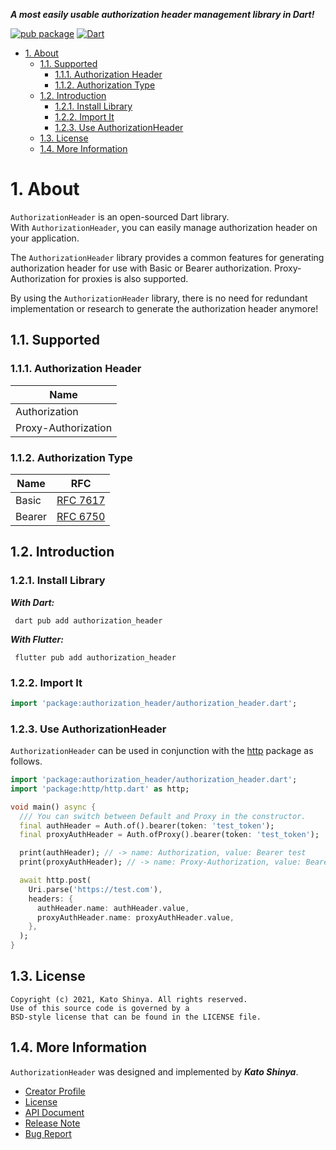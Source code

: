 **_A most easily usable authorization header management library in Dart!_**

[![pub package](https://img.shields.io/pub/v/authorization_header.svg)](https://pub.dev/packages/authorization_header)
[![Dart](https://github.com/myConsciousness/auth-header/actions/workflows/dart.yml/badge.svg)](https://github.com/myConsciousness/auth-header/actions/workflows/dart.yml)

<!-- TOC -->

- [1. About](#1-about)
  - [1.1. Supported](#11-supported)
    - [1.1.1. Authorization Header](#111-authorization-header)
    - [1.1.2. Authorization Type](#112-authorization-type)
  - [1.2. Introduction](#12-introduction)
    - [1.2.1. Install Library](#121-install-library)
    - [1.2.2. Import It](#122-import-it)
    - [1.2.3. Use AuthorizationHeader](#123-use-authorizationheader)
  - [1.3. License](#13-license)
  - [1.4. More Information](#14-more-information)

<!-- /TOC -->

# 1. About

`AuthorizationHeader` is an open-sourced Dart library.</br>
With `AuthorizationHeader`, you can easily manage authorization header on your application.

The `AuthorizationHeader` library provides a common features for generating authorization header for use with Basic or Bearer authorization. Proxy-Authorization for proxies is also supported.

By using the `AuthorizationHeader` library, there is no need for redundant implementation or research to generate the authorization header anymore!

## 1.1. Supported

### 1.1.1. Authorization Header

| Name                |
| ------------------- |
| Authorization       |
| Proxy-Authorization |

### 1.1.2. Authorization Type

| Name   | RFC                                                       |
| ------ | --------------------------------------------------------- |
| Basic  | [RFC 7617](https://datatracker.ietf.org/doc/html/rfc7617) |
| Bearer | [RFC 6750](https://datatracker.ietf.org/doc/html/rfc6750) |

## 1.2. Introduction

### 1.2.1. Install Library

**_With Dart:_**

```terminal
 dart pub add authorization_header
```

**_With Flutter:_**

```terminal
 flutter pub add authorization_header
```

### 1.2.2. Import It

```dart
import 'package:authorization_header/authorization_header.dart';
```

### 1.2.3. Use AuthorizationHeader

`AuthorizationHeader` can be used in conjunction with the [http](https://pub.dev/packages/http) package as follows.

```dart
import 'package:authorization_header/authorization_header.dart';
import 'package:http/http.dart' as http;

void main() async {
  /// You can switch between Default and Proxy in the constructor.
  final authHeader = Auth.of().bearer(token: 'test_token');
  final proxyAuthHeader = Auth.ofProxy().bearer(token: 'test_token');

  print(authHeader); // -> name: Authorization, value: Bearer test
  print(proxyAuthHeader); // -> name: Proxy-Authorization, value: Bearer test

  await http.post(
    Uri.parse('https://test.com'),
    headers: {
      authHeader.name: authHeader.value,
      proxyAuthHeader.name: proxyAuthHeader.value,
    },
  );
}
```

## 1.3. License

```license
Copyright (c) 2021, Kato Shinya. All rights reserved.
Use of this source code is governed by a
BSD-style license that can be found in the LICENSE file.
```

## 1.4. More Information

`AuthorizationHeader` was designed and implemented by **_Kato Shinya_**.

- [Creator Profile](https://github.com/myConsciousness)
- [License](https://github.com/myConsciousness/auth-header/blob/main/LICENSE)
- [API Document](https://pub.dev/documentation/authorization_header/latest/authorization_header/authorization_header-library.html)
- [Release Note](https://github.com/myConsciousness/auth-header/releases)
- [Bug Report](https://github.com/myConsciousness/auth-header/issues)
